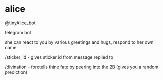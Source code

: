 # alice 
@tinyAlice_bot

<!-- glitch -->
telegram bot

she can react to you by various greetings and hugs, respond to her own name

/sticker_id - gives sticker id from message replied to

/divination - foretells thine fate by peering into the 2B (gives you a random prediction)
